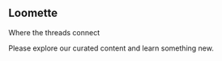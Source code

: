 Loomette
-------------------
Where the threads connect

Please explore our curated content and learn something new.
